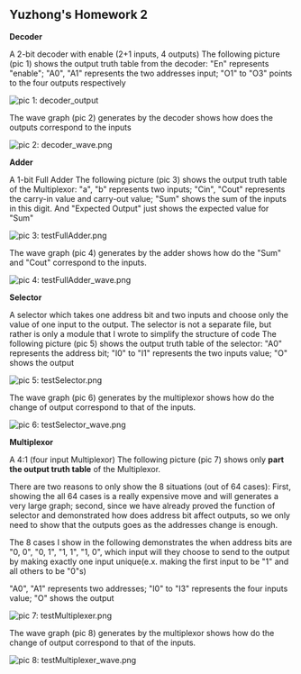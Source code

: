 

**Yuzhong's Homework 2**
-----------



**Decoder**

A 2-bit decoder with enable (2+1 inputs, 4 outputs)
The following picture (pic 1) shows the output truth table from the decoder:
"En" represents "enable"; "A0", "A1" represents the two addresses input;  "O1" to "O3" points to the four outputs respectively 

![pic 1: decoder_output](https://lh3.googleusercontent.com/--H4qaRrZLBE/VgLlwPXV2NI/AAAAAAAAABo/MR7Ld6qN_CM/s0/decoder_output.png "decoder_output.png")

The wave graph (pic 2) generates by the decoder shows how does the outputs correspond to the inputs

![pic 2: decoder_wave.png](https://lh3.googleusercontent.com/4W-UbWnIIku4Hg5KuBoaf-v_8zgvNqM5WqDR9F2DdA=s0 "decoder_wave.png")

**Adder**

A 1-bit Full Adder
The following picture (pic 3) shows the output truth table of the Multiplexor:
"a", "b" represents two inputs; "Cin", "Cout" represents the carry-in value and carry-out value;  "Sum" shows the sum of the inputs in this digit.
And "Expected Output" just shows the expected value for "Sum"

![pic 3: testFullAdder.png](https://lh3.googleusercontent.com/-laLBjYwJHXU/VgMHL_DUpKI/AAAAAAAAADo/7Im4zlC29uk/s0/testFullAdder.png "testFullAdder.png")

The wave graph (pic 4) generates by the adder shows how do the "Sum" and "Cout" correspond to the inputs. 

![pic 4: testFullAdder_wave.png](https://lh3.googleusercontent.com/-kpdyUI3ci1w/VgMHUPCADmI/AAAAAAAAAD0/O29x8nrXTJo/s0/testFullAdder_wave.png "testFullAdder_wave.png")

**Selector**

A selector which takes one address bit and two inputs and choose only the value of one input to the output. The selector is not a separate file, but rather is only a module that I wrote to simplify the structure of code
The following picture (pic 5) shows the output truth table of the selector:
"A0" represents the address bit; "I0" to "I1" represents the two inputs value;  "O" shows the output

![pic 5: testSelector.png](https://lh3.googleusercontent.com/-cZuqxnJpiR8/VgLl_Q0HJsI/AAAAAAAAACM/jPSA3TdJwyQ/s0/testSelector.png "testSelector.png")

The wave graph (pic 6) generates by the multiplexor shows how do the change of output correspond to that of the inputs. 

![pic 6: testSelector_wave.png](https://lh3.googleusercontent.com/-noyDSZOjylo/VgLmDjbHdVI/AAAAAAAAACY/bXRhD0cKlC8/s0/testSelector_wave.png "testSelector_wave.png")

**Multiplexor**

A 4:1 (four input Multiplexor)
The following picture (pic 7) shows only **part the output truth table** of the Multiplexor. 

There are two reasons to only show the 8 situations (out of 64 cases):  First, showing the all 64 cases is a really expensive move and will generates a very large graph; second, since we have already proved the function of selector and demonstrated how does address bit affect outputs, so we only need to show that the outputs goes as the addresses change is enough. 

The 8 cases I show in the following demonstrates the when address bits are "0, 0", "0, 1", "1, 1", "1, 0", which input will they choose to send to the output by making exactly one input unique(e.x. making the first input to be "1" and all others to be "0"s)

"A0", "A1" represents two addresses; "I0" to "I3" represents the four inputs value;  "O" shows the output

![pic 7: testMultiplexer.png](https://lh3.googleusercontent.com/-2onP4mYX_jM/VgLl2fpdOgI/AAAAAAAAAB0/c6HRp5Uywmc/s0/testMultiplexer.png "testMultiplexer.png")

The wave graph (pic 8) generates by the multiplexor shows how do the change of output correspond to that of the inputs. 

![pic 8: testMultiplexer_wave.png](https://lh3.googleusercontent.com/-cwDCJVSWAwk/VgLl66amFPI/AAAAAAAAACA/E8YdF1F90pA/s0/testMultiplexer_wave.png "testMultiplexer_wave.png")

